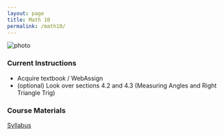 ```yaml
---
layout: page
title: Math 10
permalink: /math10/
---
```


![photo](https://upload.wikimedia.org/wikipedia/commons/3/3b/Circle_cos_sin.gif)

### Current Instructions
- Acquire textbook / WebAssign
- (optional) Look over sections 4.2 and 4.3 (Measuring Angles and Right Triangle Trig)

### Course Materials

[Syllabus](http://www.uvm.edu/~bfemery/Math10Syllabus.pdf)
